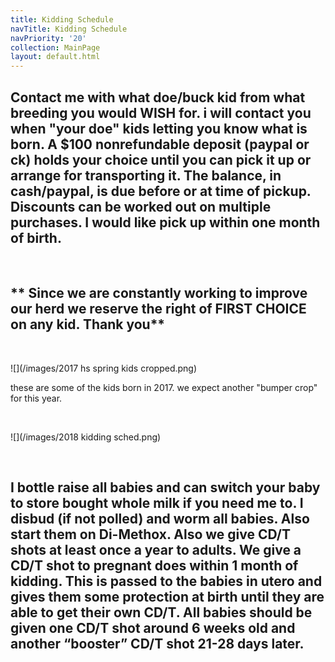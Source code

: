 ```yaml
---
title: Kidding Schedule
navTitle: Kidding Schedule
navPriority: '20'
collection: MainPage
layout: default.html
---
```

## Contact me with what doe/buck kid from what breeding you would WISH for. i will contact you when "your doe" kids letting you know  what is born.  A $100  nonrefundable deposit (paypal or ck)  holds your choice until you can pick it up or arrange for transporting it.  The balance, in cash/paypal, is due before or at time of pickup. Discounts can be worked out on multiple purchases.  I would like pick up within one month of birth. 

<br />

## \*\* Since we are constantly working to improve our herd we reserve the right of FIRST CHOICE on any kid. Thank you\*\*

<br />

![](/images/2017 hs spring kids cropped.png)

these are some of the kids born in 2017. we expect another "bumper crop" for this year.

<br />

![](/images/2018 kidding sched.png)

<br />

## I bottle raise all babies and can switch your baby to  store bought whole milk if you need me to. I  disbud (if not polled) and worm all babies. Also start them on Di-Methox.   Also we give CD/T shots at least once a year to adults.  We give a CD/T shot to pregnant does within 1 month of kidding. This is passed to the babies in utero and gives them some protection at birth until they are able to get their own CD/T. All babies should be given one CD/T shot around 6 weeks old and another “booster” CD/T shot 21-28 days later.
